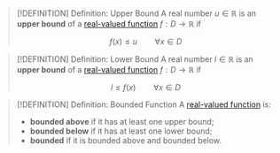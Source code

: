 >[!DEFINITION] Definition: Upper Bound
>A real number $u \in \mathbb{R}$ is an **upper bound** of a [real-valued function](../Real-Valued%20Function.md) $f: D \to \mathbb{R}$ if
>
>$$f(x) \le u \qquad \forall x \in D$$

>[!DEFINITION] Definition: Lower Bound
>A real number $l \in \mathbb{R}$ is an **upper bound** of a [real-valued function](../Real-Valued%20Function.md) $f: D \to \mathbb{R}$ if
>
>$$l \le f(x) \qquad \forall x \in D$$

>[!DEFINITION] Definition: Bounded Function
>A [real-valued function](../Real-Valued%20Function.md) is:
>- **bounded above** if it has at least one upper bound;
>- **bounded below** if it has at least one lower bound;
>- **bounded** if it is bounded above and bounded below.